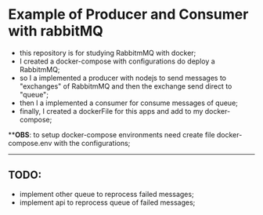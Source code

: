 # Example of Producer and Consumer with rabbitMQ

- this repository is for studying RabbitmMQ with docker;
- I created a docker-compose  with configurations do deploy a RabbitmMQ;
- so I a implemented a producer with nodejs to send messages to "exchanges" of RabbitmMQ and then the exchange send direct to "queue";
- then I a implemented a consumer for consume messages of queue;
- finally, I created a dockerFile for this apps and add to my docker-compose;

****OBS**: to setup docker-compose environments need create file docker-compose.env with the configurations;

---
## TODO: 

- implement other queue to reprocess failed messages;
- implement api to reprocess queue of failed messages;